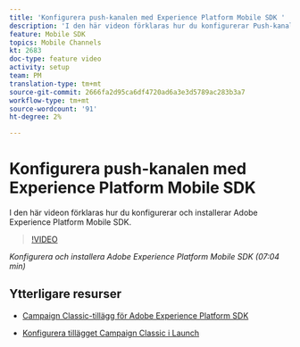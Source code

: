 ```yaml
---
title: 'Konfigurera push-kanalen med Experience Platform Mobile SDK '
description: 'I den här videon förklaras hur du konfigurerar Push-kanalen för Campaign Classic med Experience Cloud Mobile SDK. '
feature: Mobile SDK
topics: Mobile Channels
kt: 2683
doc-type: feature video
activity: setup
team: PM
translation-type: tm+mt
source-git-commit: 2666fa2d95ca6df4720ad6a3e3d5789ac283b3a7
workflow-type: tm+mt
source-wordcount: '91'
ht-degree: 2%

---
```



# Konfigurera push-kanalen med Experience Platform Mobile SDK

I den här videon förklaras hur du konfigurerar och installerar Adobe Experience Platform Mobile SDK.

>[!VIDEO](https://video.tv.adobe.com/v/27699?quality=12)

*Konfigurera och installera Adobe Experience Platform Mobile SDK (07:04 min)*

## Ytterligare resurser

* [Campaign Classic-tillägg för Adobe Experience Platform SDK](https://helpx-internal.corp.adobe.com/content/help/en/campaign/kb/acc-aep-extension.html)

* [Konfigurera tillägget Campaign Classic i Launch](https://aep-sdks.gitbook.io/docs/using-mobile-extensions/adobe-campaignclassic)
